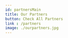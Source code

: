 ```yaml
---
id: partnersMain
title: Our Partners
button: Check All Partners
link : /partners
image: ./ourpartners.jpg
---
```


